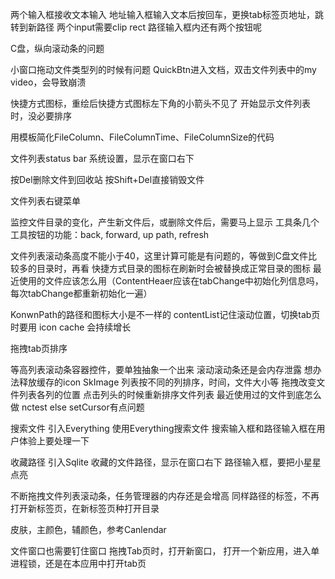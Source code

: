 两个输入框接收文本输入
地址输入框输入文本后按回车，更换tab标签页地址，跳转到新路径
两个input需要clip rect
路径输入框内还有两个按钮呢

C盘，纵向滚动条的问题

小窗口拖动文件类型列的时候有问题
QuickBtn进入文档，双击文件列表中的my video，会导致崩溃

快捷方式图标，重绘后快捷方式图标左下角的小箭头不见了
开始显示文件列表时，没必要排序

用模板简化FileColumn、FileColumnTime、FileColumnSize的代码

文件列表status bar
系统设置，显示在窗口右下

按Del删除文件到回收站
按Shift+Del直接销毁文件

文件列表右键菜单

监控文件目录的变化，产生新文件后，或删除文件后，需要马上显示
工具条几个工具按钮的功能：back, forward, up path, refresh

文件列表滚动条高度不能小于40，这里计算可能是有问题的，等做到C盘文件比较多的目录时，再看
快捷方式目录的图标在刷新时会被替换成正常目录的图标
最近使用的文件应该怎么用（ContentHeaer应该在tabChange中初始化列信息吗，每次tabChange都重新初始化一遍）


KonwnPath的路径和图标大小是不一样的
contentList记住滚动位置，切换tab页时要用
icon cache 会持续增长

拖拽tab页排序

等高列表滚动条容器控件，要单独抽象一个出来
滚动滚动条还是会内存泄露
想办法释放缓存的icon SkImage
列表按不同的列排序，时间，文件大小等
拖拽改变文件列表各列的位置
点击列头的时候重新排序文件列表
最近使用过的文件到底怎么做
nctest else setCursor有点问题

搜索文件
    引入Everything
    使用Everything搜索文件
    搜索输入框和路径输入框在用户体验上要处理一下

收藏路径
    引入Sqlite
    收藏的文件路径，显示在窗口右下
    路径输入框，要把小星星点亮

不断拖拽文件列表滚动条，任务管理器的内存还是会增高
同样路径的标签，不再打开新标签页，在新标签页种打开目录

皮肤，主颜色，辅颜色，参考Canlendar

文件窗口也需要钉住窗口
拖拽Tab页时，打开新窗口，
打开一个新应用，进入单进程锁，还是在本应用中打开tab页